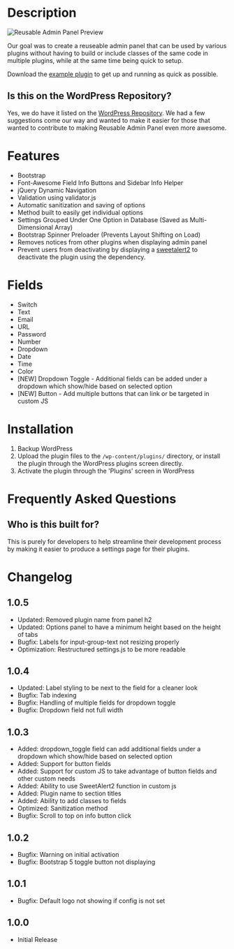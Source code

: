 # Description

<img src="https://www.polyplugins.com/plugins/reusable-admin-panel/preview.gif" alt="Reusable Admin Panel Preview" />

Our goal was to create a reuseable admin panel that can be used by various plugins without having to build or include classes of the same code in multiple plugins, while at the same time being quick to setup.

Download the [example plugin](https://www.polyplugins.com/reusable-admin-panel-example-plugin/) to get up and running as quick as possible.

## Is this on the WordPress Repository?
Yes, we do have it listed on the [WordPress Repository](https://wordpress.org/plugins/reusable-admin-panel/). We had a few suggestions come our way and wanted to make it easier for those that wanted to contribute to making Reusable Admin Panel even more awesome.

# Features

* Bootstrap
* Font-Awesome Field Info Buttons and Sidebar Info Helper
* jQuery Dynamic Navigation
* Validation using validator.js
* Automatic sanitization and saving of options
* Method built to easily get individual options
* Settings Grouped Under One Option in Database (Saved as Multi-Dimensional Array)
* Bootstrap Spinner Preloader (Prevents Layout Shifting on Load)
* Removes notices from other plugins when displaying admin panel
* Prevent users from deactivating by displaying a [sweetalert2](https://sweetalert2.github.io) to deactivate the plugin using the dependency.

# Fields

* Switch
* Text
* Email
* URL
* Password
* Number
* Dropdown
* Date
* Time
* Color
* [NEW] Dropdown Toggle - Additional fields can be added under a dropdown which show/hide based on selected option
* [NEW] Button - Add multiple buttons that can link or be targeted in custom JS


# Installation

1. Backup WordPress
1. Upload the plugin files to the `/wp-content/plugins/` directory, or install the plugin through the WordPress plugins screen directly.
1. Activate the plugin through the 'Plugins' screen in WordPress


# Frequently Asked Questions

## Who is this built for?

This is purely for developers to help streamline their development process by making it easier to produce a settings page for their plugins.


# Changelog

## 1.0.5

* Updated: Removed plugin name from panel h2
* Updated: Options panel to have a minimum height based on the height of tabs
* Bugfix: Labels for input-group-text not resizing properly
* Optimization: Restructured settings.js to be more readable

## 1.0.4

* Updated: Label styling to be next to the field for a cleaner look
* Bugfix: Tab indexing
* Bugfix: Handling of multiple fields for dropdown toggle
* Bugfix: Dropdown field not full width

## 1.0.3

* Added: dropdown_toggle field can add additional fields under a dropdown which show/hide based on selected option
* Added: Support for button fields
* Added: Support for custom JS to take advantage of button fields and other custom needs
* Added: Ability to use SweetAlert2 function in custom js
* Added: Plugin name to section titles
* Added: Ability to add classes to fields
* Optimized: Sanitization method
* Bugfix: Scroll to top on info button click

## 1.0.2

* Bugfix: Warning on initial activation
* Bugfix: Bootstrap 5 toggle button not displaying

## 1.0.1

* Bugfix: Default logo not showing if config is not set

## 1.0.0

* Initial Release
